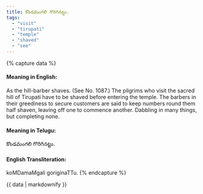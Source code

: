 ```yaml
---
title: కొండమంగలి గొరిగినట్టు.
tags:
  - "visit"
  - "tirupati"
  - "temple"
  - "shaved"
  - "see"
---
```


{% capture data %}
#### Meaning in English:
As the hill-barber shaves.
(See No. 1087.)
The pilgrims who visit the sacred hill of Tirupati have to be shaved before entering the temple. The barbers in their greediness to secure customers are said to keep numbers round them half shaven, leaving off one to commence another.
Dabbling in many things, but completing none.

#### Meaning in Telugu:
కొండమంగలి గొరిగినట్టు.

#### English Transliteration:
koMDamaMgali goriginaTTu.
{% endcapture %}

{{ data | markdownify }}

